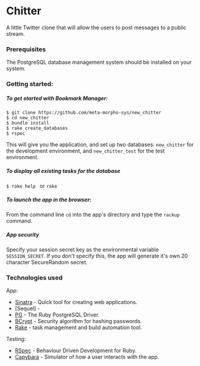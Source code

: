 Chitter
=================

 A little Twitter clone that will allow the users to post messages to a public stream.

### Prerequisites

The PostgreSQL database management system should be installed on your system.

### Getting started:

##### To get started with Bookmark Manager:
 
 ```
 $ git clone https://github.com/meta-morpho-sys/new_chitter
 $ cd new_chitter
 $ bundle install
 $ rake create_databases
 $ rspec
 ```

This will give you the application, and set up two databases: `new_chitter` for the development environment, 
and `new_chitter_test` for the test environment.

#####   To display all existing tasks for the database 
 `$ rake help ` or `rake`
 
 
##### To launch the app in the browser:

From the command line `cd` into the app's directory and type the `rackup` command.

##### App security
Specify your session secret key as the environmental variable `SESSION_SECRET`.
If you don't specify this, the app will generate it's own 20 character SecureRandom secret.

### Technologies used
App:
- [Sinatra](https://github.com/sinatra/sinatra) - Quick tool for creating web applications.
- [Sequel] - 
- [PG](https://deveiate.org/code/pg/) - The Ruby PostgreSQL Driver.
- [BCrypt](https://rubygems.org/gems/bcrypt/versions/3.1.11) - Security algorithm for hashing passwords.
- [Rake](https://github.com/ruby/rake) - task management and build automation tool.

Testing:
- [RSpec](https://github.com/rspec/rspec) - Behaviour Driven Development for Ruby.
- [Capybara](https://github.com/teamcapybara/capybara/blob/3.0_stable/README.md) - Simulator of how a user interacts with the app.
